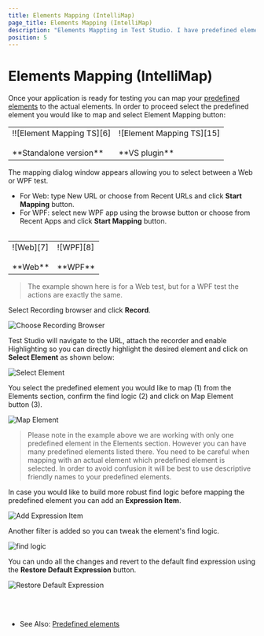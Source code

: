 ```yaml
---
title: Elements Mapping (IntelliMap)
page_title: Elements Mapping (IntelliMap)
description: "Elements Mappting in Test Studio. I have predefined elements in a mockup application - how to map these to the actual application in Test Studio"
position: 5
---
```

# Elements Mapping (IntelliMap)

Once your application is ready for testing you can map your <a href="/features/elements-explorer/predefined-elements" target="_blank">predefined elements</a> to the actual elements. In order to proceed select the predefined element you would like to map and select Element Mapping button:

<table id="no-table">
	<tr>
		<td>!![Element Mapping TS][6] <br><br>**Standalone version**</td>
		<td>![Element Mapping TS][15] <br><br>**VS plugin**</td>
	</tr>
<table>


The mapping dialog window appears allowing you to select between a Web or WPF test.

* For Web: type New URL or choose from Recent URLs and click **Start Mapping** button. 
* For WPF: select new WPF app using the browse button or choose from Recent Apps and click **Start Mapping** button.

<table id="no-table">
<tr>
<td>![Web][7] <br><br>**Web**</td>
<td>![WPF][8] <br><br>**WPF**</td>
<tr>
<table>

> The example shown here is for a Web test, but for a WPF test the actions are exactly the same.

Select Recording browser and click **Record**. 

![Choose Recording Browser][9]

Test Studio will navigate to the URL, attach the recorder and enable Highlighting so you can directly highlight the desired element and click on **Select Element** as shown below:


![Select Element][10]

You select the predefined element you would like to map (1) from the Elements section, confirm the find logic (2) and click on Map Element button (3).

![Map Element][11]

> Please note in the example above we are working with only one predefined element in the Elements section. However you can have many predefined elements listed there. You need to be careful when mapping with an actual element which predefined element is selected. In order to avoid confusion it will be best to use descriptive friendly names to your predefined elements.

In case you would like to build more robust find logic before mapping the predefined element you can add an **Expression Item**.

![Add Expression Item][12]

Another filter is added so you can tweak the element's find logic.

![find logic][13]

You can undo all the changes and revert to the default find expression using the **Restore Default Expression** button.

![Restore Default Expression][14]

<br>
<br>

* See Also: <a href="/features/elements-explorer/predefined-elements" target="_blank">Predefined elements</a>

[6]: /img/features/elements-explorer/element-mapping/fig6.png
[7]: /img/features/elements-explorer/element-mapping/fig7.png
[8]: /img/features/elements-explorer/element-mapping/fig8.png
[9]: /img/features/elements-explorer/element-mapping/fig9.png
[10]: /img/features/elements-explorer/element-mapping/fig10.png
[11]: /img/features/elements-explorer/element-mapping/fig11.png
[12]: /img/features/elements-explorer/element-mapping/fig12.png
[13]: /img/features/elements-explorer/element-mapping/fig13.png
[14]: /img/features/elements-explorer/element-mapping/fig14.png
[15]: /img/features/elements-explorer/element-mapping/fig15.png
